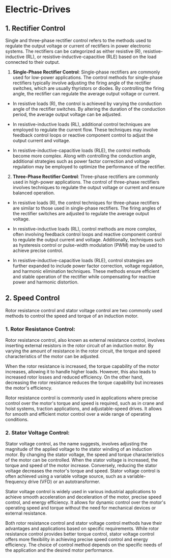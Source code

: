 # Electric-Drives

## 1. Rectifier Control

Single and three-phase rectifier control refers to the methods used to regulate the output voltage or current of rectifiers in power electronic systems. The rectifiers can be categorized as either resistive (R), resistive-inductive (RL), or resistive-inductive-capacitive (RLE) based on the load connected to their output.

1. **Single-Phase Rectifier Control**:
Single-phase rectifiers are commonly used for low-power applications. The control methods for single-phase rectifiers typically involve adjusting the firing angle of the rectifier switches, which are usually thyristors or diodes. By controlling the firing angle, the rectifier can regulate the average output voltage or current.

  * In resistive loads (R), the control is achieved by varying the conduction angle of the rectifier switches. By altering the duration of the conduction period, the average output voltage can be adjusted.

  * In resistive-inductive loads (RL), additional control techniques are employed to regulate the current flow. These techniques may involve feedback control loops or reactive component control to adjust the output current and voltage.

  * In resistive-inductive-capacitive loads (RLE), the control methods become more complex. Along with controlling the conduction angle, additional strategies such as power factor correction and voltage regulation may be employed to optimize the performance of the rectifier.

2. **Three-Phase Rectifier Control**:
Three-phase rectifiers are commonly used in high-power applications. The control of three-phase rectifiers involves techniques to regulate the output voltage or current and ensure balanced operation.

  * In resistive loads (R), the control techniques for three-phase rectifiers are similar to those used in single-phase rectifiers. The firing angles of the rectifier switches are adjusted to regulate the average output voltage.

  * In resistive-inductive loads (RL), control methods are more complex, often involving feedback control loops and reactive component control to regulate the output current and voltage. Additionally, techniques such as hysteresis control or pulse-width modulation (PWM) may be used to achieve precise control.

  * In resistive-inductive-capacitive loads (RLE), control strategies are further expanded to include power factor correction, voltage regulation, and harmonic elimination techniques. These methods ensure efficient and stable operation of the rectifier while compensating for reactive power and harmonic distortion.

## 2. Speed Control

Rotor resistance control and stator voltage control are two commonly used methods to control the speed and torque of an induction motor.

### 1. Rotor Resistance Control:
Rotor resistance control, also known as external resistance control, involves inserting external resistors in the rotor circuit of an induction motor. By varying the amount of resistance in the rotor circuit, the torque and speed characteristics of the motor can be adjusted.

When the rotor resistance is increased, the torque capability of the motor increases, allowing it to handle higher loads. However, this also leads to increased rotor losses and reduced efficiency. On the other hand, decreasing the rotor resistance reduces the torque capability but increases the motor's efficiency.

Rotor resistance control is commonly used in applications where precise control over the motor's torque and speed is required, such as in crane and hoist systems, traction applications, and adjustable-speed drives. It allows for smooth and efficient motor control over a wide range of operating conditions.

### 2. Stator Voltage Control:
Stator voltage control, as the name suggests, involves adjusting the magnitude of the applied voltage to the stator winding of an induction motor. By changing the stator voltage, the speed and torque characteristics of the motor can be controlled.
When the stator voltage is increased, the torque and speed of the motor increase. Conversely, reducing the stator voltage decreases the motor's torque and speed. Stator voltage control is often achieved using a variable voltage source, such as a variable-frequency drive (VFD) or an autotransformer.

Stator voltage control is widely used in various industrial applications to achieve smooth acceleration and deceleration of the motor, precise speed control, and energy efficiency. It allows for dynamic control over the motor's operating speed and torque without the need for mechanical devices or external resistance.


Both rotor resistance control and stator voltage control methods have their advantages and applications based on specific requirements. While rotor resistance control provides better torque control, stator voltage control offers more flexibility in achieving precise speed control and energy efficiency. The choice of control method depends on the specific needs of the application and the desired motor performance.







